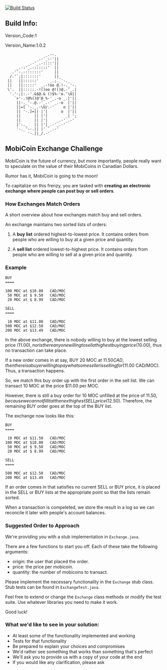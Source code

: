 [![Build Status](https://www.bitrise.io/app/4886abd509866ee0.svg?token=8P5LaRGmYu-Mn60dy7QGlw&branch=master)](https://www.bitrise.io/app/4886abd509866ee0)

## Build Info:
Version_Code:1

Version_Name:1.0.2
                      
                      _.--.
                  _.-'_:-'||
              _.-'_.-::::'||
         _.-:'_.-::::::'  ||
       .'`-.-:::::::'     ||
      /.'`;|:::::::'      ||_
     ||   ||::::::'     _.;._'-._
     ||   ||:::::'  _.-!oo @.!-._'-.
     \'.  ||:::::.-!()oo @!()@.-'_.|
      '.'-;|:.-'.&$@.& ()$%-'o.'\U||
        `>'-.!@%()@'@_%-'_.-o _.|'||
         ||-._'-.@.-'_.-' _.-o  |'||
         ||=[ '-._.-\U/.-'    o |'||
         || '-.]=|| |'|      o  |'||
         ||      || |'|        _| ';
         ||      || |'|    _.-'_.-'
         |'-._   || |'|_.-'_.-'
         '-._'--.|| |' `_.-'
              '-.||_/.-'

## MobiCoin Exchange Challenge

MobiCoin is the future of currency, but more importantly, people really want to
speculate on the value of their MobiCoins in Canadian Dollars.

Rumor has it, MobiCoin is going to the moon!

To capitalize on this frenzy, you are tasked with **creating an electronic
exchange where people can post buy or sell orders**.


### How Exchanges Match Orders

A short overview about how exchanges match buy and sell orders.

An exchange maintains two sorted lists of orders:

1. A **buy list** ordered highest-to-lowest price. It contains orders from
people who are willing to buy at a given price and quantity.

2. A **sell list** ordered lowest-to-highest price. It contains orders from
people who are willing to sell at a given price and quantity.

### Example

    BUY
    ====

    100 MOC at $10.00   CAD/MOC
     50 MOC at $ 9.50   CAD/MOC
     20 MOC at $ 8.99   CAD/MOC

    SELL
    ====

     10 MOC at $11.00   CAD/MOC
    500 MOC at $12.50   CAD/MOC
    200 MOC at $13.49   CAD/MOC

In the above exchange, there is nobody willing to buy at the lowest selling
price ($11.00), nor is there anyone willing to sell at highest buying
price ($10.00), thus no transaction can take place.

If a new order comes in at say, BUY 20 MOC at $11.50 CAD, then there is a buyer
willing to pay what some seller is selling for ($11.00 CAD/MOC). Thus, a
transaction happens.

So, we match this buy order up with the first order in the sell list. We can
transact 10 MOC at the price $11.00 per MOC.

However, there is still a buy order for 10 MOC unfilled at the price
of $11.50, because we cannot fill it at the next highest SELL price ($12.50).
Therefore, the remaining BUY order goes at the top of the BUY list.

The exchange now looks like this:

    BUY
    ====

     10 MOC at $11.50   CAD/MOC
    100 MOC at $10.00   CAD/MOC
     50 MOC at $ 9.50   CAD/MOC
     20 MOC at $ 8.99   CAD/MOC

    SELL
    ====

    500 MOC at $12.50   CAD/MOC
    200 MOC at $13.49   CAD/MOC

If an order comes in that satisfies no current SELL or BUY price, it is
placed in the SELL or BUY lists at the appropriate point so that the lists
remain sorted.

When a transaction is compeleted, we store the result in a log so we can
reconcile it later with people's account balances.


### Suggested Order to Approach

We're providing you with a stub implementation in `Exchange.java`.

There are a few functions to start you off. Each of these take the following
arguments:

- origin: the user that placed the order.
- price: the price per mobicoin.
- quantity: the number of mobicoins to transact.

Please implement the necessary functionality in the `Exchange` stub class.
Stub tests can be found in `ExchangeTest.java`.

Feel free to extend or change the `Exchange` class methods or modify the test
suite. Use whatever libraries you need to make it work.

Good luck!

### What we'd like to see in your solution:

- At least some of the functionality implemented and working
- Tests for that functionality
- Be prepared to explain your choices and compromises
- We'd rather see something that works than something that's perfect
- We'll ask you to provide us with a copy of your code at the end
- If you would like any clarification, please ask
